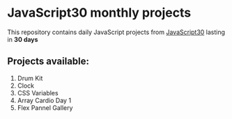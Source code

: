 # JavaScript30 monthly projects

This repository contains daily JavaScript projects from [JavaScript30](https://javascript30.com/ "JavaScript30 website") lasting in __30 days__

## Projects available:
1. Drum Kit
2. Clock
3. CSS Variables
4. Array Cardio Day 1
5. Flex Pannel Gallery
